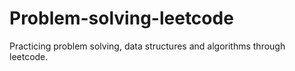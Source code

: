 # Problem-solving-leetcode
Practicing problem solving, data structures and algorithms through leetcode.
